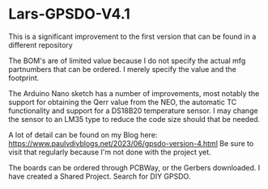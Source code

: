 # Lars-GPSDO-V4.1
This is a significant improvement to the first version that can be found in a different repository

The BOM's are of limited value because I do not specify the actual mfg partnumbers that can be ordered. I merely specify the value and the footprint.

The Arduino Nano sketch has a number of improvements, most notably the support for obtaining the Qerr value from the NEO, the automatic TC functionality and support for a DS18B20 temperature sensor.
I may change the sensor to an LM35 type to reduce the code size should that be needed.

A lot of detail can be found on my Blog here: https://www.paulvdiyblogs.net/2023/06/gpsdo-version-4.html
Be sure to visit that regularly because I'm not done with the project yet.

The boards can be ordered through PCBWay, or the Gerbers downloaded. I have created a Shared Project. Search for DIY GPSDO. 
